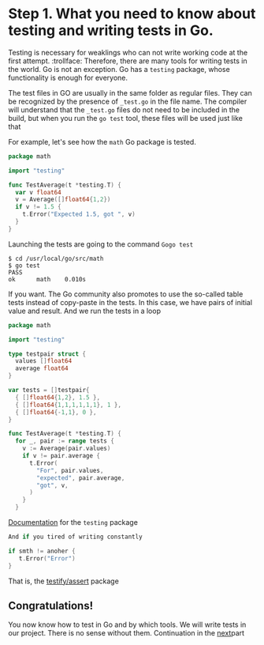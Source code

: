 # Step 1. What you need to know about testing and writing tests in Go.

Testing is necessary for weaklings who can not write working code at the first attempt. :trollface: Therefore, there are many tools for writing tests in the world. Go is not an exception. Go has a `testing` package, whose functionality is enough for everyone.

The test files in GO are usually in the same folder as regular files. They can be recognized by the presence of `_test.go` in the file name. The compiler will understand that the `_test.go` files do not need to be included in the build, but when you run the `go test` tool, these files will be used just like that

For example, let's see how the `math` Go package is tested.

```Go
package math

import "testing"

func TestAverage(t *testing.T) {
  var v float64
  v = Average([]float64{1,2})
  if v != 1.5 {
    t.Error("Expected 1.5, got ", v)
  }
}
```

Launching the tests are going to the command `Gogo test`

```
$ cd /usr/local/go/src/math
$ go test
PASS
ok      math    0.010s
```

If you want.  The Go community also promotes to use the so-called table tests instead of copy-paste in the tests. In this case, we have pairs of initial value and result. And we run the tests in a loop

```Go
package math

import "testing"

type testpair struct {
  values []float64
  average float64
}

var tests = []testpair{
  { []float64{1,2}, 1.5 },
  { []float64{1,1,1,1,1,1}, 1 },
  { []float64{-1,1}, 0 },
}

func TestAverage(t *testing.T) {
  for _, pair := range tests {
    v := Average(pair.values)
    if v != pair.average {
      t.Error(
        "For", pair.values,
        "expected", pair.average,
        "got", v,
      )
    }
  }
```
[Documentation](http://godoc.org/testing) for the `testing` package
```Go
And if you tired of writing constantly

if smth != anoher {
   t.Error("Error")
}
```

That is, the [testify/assert](https://godoc.org/github.com/stretchr/testify/assert)
 package

## Congratulations!
You now know how to test in Go and by which tools. We will write tests in our project. There is no sense without them. Continuation in the [next](../step02/README.md)part

